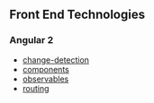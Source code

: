 ## Front End Technologies

### Angular 2

* [change-detection](https://babusuriyanarayanan.github.io/change-detection.html)
* [components](https://babusuriyanarayanan.github.io/components.html)
* [observables](https://babusuriyanarayanan.github.io/observables.html)
* [routing](https://babusuriyanarayanan.github.io/routing.html)

